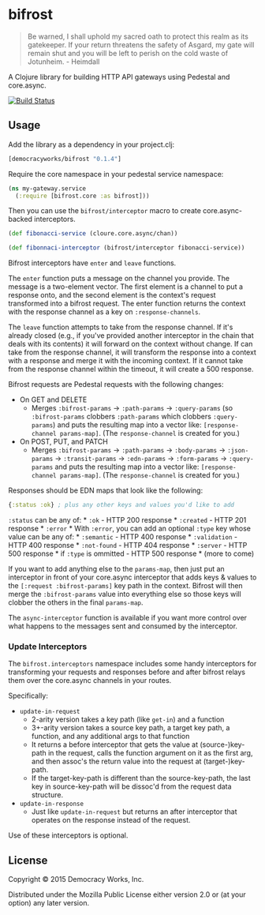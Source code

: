 # bifrost

> Be warned, I shall uphold my sacred oath to protect this realm as its
> gatekeeper. If your return threatens the safety of Asgard, my gate will
> remain shut and you will be left to perish on the cold waste of Jotunheim.
>   \- Heimdall

A Clojure library for building HTTP API gateways using Pedestal and core.async.

[![Build Status](https://travis-ci.org/democracyworks/bifrost.svg?branch=master)](https://travis-ci.org/democracyworks/bifrost)

## Usage

Add the library as a dependency in your project.clj:

```clojure
[democracyworks/bifrost "0.1.4"]
```

Require the core namespace in your pedestal service namespace:

```clojure
(ns my-gateway.service
  (:require [bifrost.core :as bifrost]))
```

Then you can use the `bifrost/interceptor` macro to create
core.async-backed interceptors.

```clojure
(def fibonacci-service (cloure.core.async/chan))

(def fibonnaci-interceptor (bifrost/interceptor fibonacci-service))
```

Bifrost interceptors have `enter` and `leave` functions.

The `enter` function puts a message on the channel you provide. The
message is a two-element vector. The first element is a channel to put
a response onto, and the second element is the context's request
transformed into a bifrost request. The enter function returns the
context with the response channel as a key on `:response-channels`.

The `leave` function attempts to take from the response channel. If
it's already closed (e.g., if you've provided another interceptor in
the chain that deals with its contents) it will forward on the context
without change. If can take from the response channel, it will
transform the response into a context with a response and merge it
with the incoming context. If it cannot take from the response channel
within the timeout, it will create a 500 response.

Bifrost requests are Pedestal requests with the following changes:

* On GET and DELETE
  * Merges `:bifrost-params` -> `:path-params` -> `:query-params` (so
    `:bifrost-params` clobbers `:path-params` which clobbers
    `:query-params`) and puts the resulting map into a vector like:
    `[response-channel params-map]`. (The `response-channel` is
    created for you.)
* On POST, PUT, and PATCH
  * Merges `:bifrost-params` -> `:path-params` -> `:body-params` ->
    `:json-params` -> `:transit-params` -> `:edn-params` ->
    `:form-params` -> `:query-params` and puts the resulting map into
    a vector like: `[response-channel params-map]`. (The
    `response-channel` is created for you.)

Responses should be EDN maps that look like the following:

```clojure
{:status :ok} ; plus any other keys and values you'd like to add
```

`:status` can be any of:
    * `:ok` - HTTP 200 response
    * `:created` - HTTP 201 response
    * `:error`
    * With `:error`, you can add an optional `:type` key whose value
      can be any of:
      * `:semantic` - HTTP 400 response
      * `:validation` - HTTP 400 response
      * `:not-found` - HTTP 404 response
      * `:server` - HTTP 500 response
      * if `:type` is ommitted - HTTP 500 response
      * (more to come)

If you want to add anything else to the `params-map`, then just put an
interceptor in front of your core.async interceptor that adds keys & values to
the `[:request :bifrost-params]` key path in the context.
Bifrost will then merge the `:bifrost-params` value into everything
else so those keys will clobber the others in the final `params-map`.

The `async-interceptor` function is available if you want more control
over what happens to the messages sent and consumed by the
interceptor.

### Update Interceptors

The `bifrost.interceptors` namespace includes some handy interceptors for
transforming your requests and responses before and after bifrost relays
them over the core.async channels in your routes.

Specifically:

* `update-in-request`
    * 2-arity version takes a key path (like `get-in`) and a function
    * 3+-arity version takes a source key path, a target key path, a function,
    and any additional args to that function
    * It returns a before interceptor that gets the value at (source-)key-path
    in the request, calls the function argument on it as the first arg, and then
    assoc's the return value into the request at (target-)key-path.
    * If the target-key-path is different than the source-key-path, the last key
    in source-key-path will be dissoc'd from the request data structure.
* `update-in-response`
    * Just like `update-in-request` but returns an after interceptor that
    operates on the response instead of the request.

Use of these interceptors is optional.

## License

Copyright © 2015 Democracy Works, Inc.

Distributed under the Mozilla Public License either version 2.0 or (at
your option) any later version.
